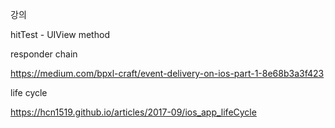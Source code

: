 강의

hitTest - UIView method

responder chain

https://medium.com/bpxl-craft/event-delivery-on-ios-part-1-8e68b3a3f423



life cycle

https://hcn1519.github.io/articles/2017-09/ios_app_lifeCycle

